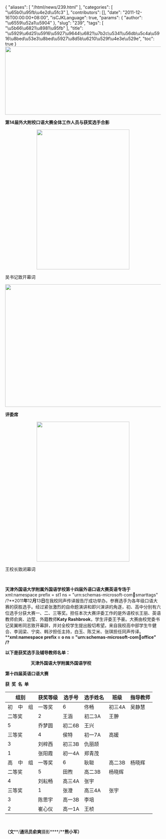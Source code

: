 {
    "aliases": [
        "/html/news/239.html"
    ],
    "categories": [
        "\u65b0\u95fb\u4e2d\u5fc3"
    ],
    "contributors": [],
    "date": "2011-12-16T00:00:00+08:00",
    "isCJKLanguage": true,
    "params": {
        "author": "\u6559\u52a1\u5904"
    },
    "slug": "239",
    "tags": [
        "\u5b66\u6821\u8981\u95fb"
    ],
    "title": "\u5929\u6d25\u5916\u5927\u9644\u6821\u7b2c\u5341\u56db\u5c4a\u5916\u8bed\u53e3\u8bed\u5927\u8d5b\u6210\u529f\u4e3e\u529e",
    "toc": true
}
**<img
    src="https://cdn.tfls.online/mirror/full/111c1357e0c37c266566ad0a0eff4dda44acfce5.jpg"
    style="display:block;margin-left:auto;margin-right:auto;"
    decoding="async"
    fetchpriority="auto"
    loading="lazy"
    height="221"
    width="600"
/>**

**第14届外大附校口语大赛全体工作人员与获奖选手合影**

**<img
    src="https://cdn.tfls.online/mirror/full/e273704f1ed89ad6e7a101557c5f5eed630efdff.jpg"
    style="display:block;margin-left:auto;margin-right:auto;"
    decoding="async"
    fetchpriority="auto"
    loading="lazy"
    height="453"
    width="300"
/>**

吴书记致开幕词

**<img
    src="https://cdn.tfls.online/mirror/full/fad005b300a964c33dc4f7bc2f4fef1704d874d0.jpg"
    style="display:block;margin-left:auto;margin-right:auto;"
    decoding="async"
    fetchpriority="auto"
    loading="lazy"
    height="397"
    width="600"
/>**

**评委席**

**<img
    src="https://cdn.tfls.online/mirror/full/a3d0f521091ccd78723be25b1a9b2f4112450201.jpg"
    style="display:block;margin-left:auto;margin-right:auto;"
    decoding="async"
    fetchpriority="auto"
    loading="lazy"
    height="453"
    width="300"
/>**

王校长致闭幕词

 

**天津外国语大学附属外国语学校第十四届外语口语大赛英语专场于**xml:namespace prefix = st1 ns = "urn:schemas-microsoft-com:office:smarttags" /?**2011****年****12****月****13****日****在我校同声传译报告厅成功举办。参赛选手为各年级口语大赛的获胜选手。经过紧张激烈的自命题演讲和即兴演讲的角逐，初、高中分别有六位选手分获大赛一、二、三等奖。担任本次大赛评委工作的是外语校长王丽、英语教师俞爽、边莹、外籍教师****Katy Rashbrook****，学生评委王予豪。大赛由校党委书记吴翼彬同志致开幕辞，并对全校学生提出殷切希望。来自我校高中部学生牛健合、李润梁、宁奕、韩汐担任主持，白玉、陈艾米、张琪担任同声传译。****xml:namespace prefix = o ns = "urn:schemas-microsoft-com:office:office" /?**

**以下是获奖选手及辅导教师名单：**

                     **天津外国语大学附属外国语学校**

**第十四届英语口语大赛**

**获  奖  名  单**



| 组别 | 获奖等级 | 选手号 | 选手姓名 | 班级 | 指导教师 |
| --- | --- | --- | --- | --- | --- |
| 初    中    组 | 一等奖 | 6 | 佟畅 | 初三4A | 吴静慧 |
| 二等奖 | 2 | 王涵 | 初二3A | 王翀 |
| 5 | 乔梦圆 | 初二6B | 王兴 |
| 三等奖 | 4 | 侯特 | 初一7A | 高媛 |
| 3 | 刘梓西 | 初三3B | 仇丽颉 |
| 1 | 张阳霞 | 初一4A | 郑青茂 |
| 高    中    组 | 一等奖 | 6 | 耿聪 | 高二3B | 杨晓辉 |
| 二等奖 | 5 | 田煦 | 高二3B | 杨晓辉 |
| 4 | 刘耘畅 | 高三4A | 张宇 |
| 三等奖 | 1 | 张澄 | 高三4A | 张宇 |
| 3 | 陈思宇 | 高一3B | 李培 |
| 2 | 崔心仪 | 高一1A | 王桢 |

 

**（文****/****通讯员俞爽****摄影****/****熊小军）**

